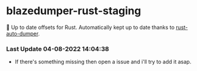 # blazedumper-rust-staging

🚀 Up to date offsets for Rust. Automatically kept up to date thanks to [rust-auto-dumper](https://github.com/Akandesh/rust-auto-dumper).


### Last Update 04-08-2022 14:04:38
- If there's something missing then open a issue and i'll try to add it asap.